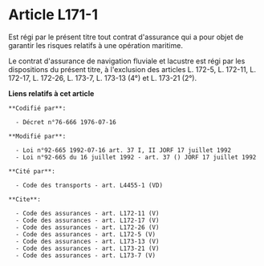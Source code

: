 # Article L171-1

Est régi par le présent titre tout contrat d'assurance qui a pour objet de garantir les risques relatifs à une opération
maritime.

Le contrat d'assurance de navigation fluviale et lacustre est régi par les dispositions du présent titre, à l'exclusion des
articles L. 172-5, L. 172-11, L. 172-17, L. 172-26, L. 173-7, L. 173-13 (4°) et L. 173-21 (2°).

**Liens relatifs à cet article**

	**Codifié par**:

	  - Décret n°76-666 1976-07-16

	**Modifié par**:

	  - Loi n°92-665 1992-07-16 art. 37 I, II JORF 17 juillet 1992
	  - Loi n°92-665 du 16 juillet 1992 - art. 37 () JORF 17 juillet 1992

	**Cité par**:

	  - Code des transports - art. L4455-1 (VD)

	**Cite**:

	  - Code des assurances - art. L172-11 (V)
	  - Code des assurances - art. L172-17 (V)
	  - Code des assurances - art. L172-26 (V)
	  - Code des assurances - art. L172-5 (V)
	  - Code des assurances - art. L173-13 (V)
	  - Code des assurances - art. L173-21 (V)
	  - Code des assurances - art. L173-7 (V)
